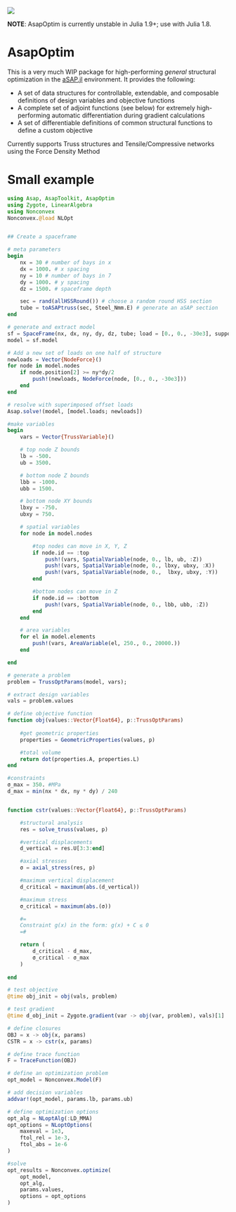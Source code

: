 ![](figures/canopy.gif)

**NOTE**: AsapOptim is currently unstable in Julia 1.9+; use with Julia 1.8.

# AsapOptim

This is a very much WIP package for high-performing *general* structural optimization in the [aSAP.jl](https://github.com/keithjlee/Asap) environment. It provides the following:

- A set of data structures for controllable, extendable, and composable definitions of design variables and objective functions
- A complete set of adjoint functions (see below) for extremely high-performing automatic differentiation during gradient calculations
- A set of differentiable definitions of common structural functions to define a custom objective

Currently supports Truss structures and Tensile/Compressive networks using the Force Density Method

<!-- The following as an optimization problem with over 4000 variables:
- Z position of nodes at the top of the space frame
- Z position of nodes at the bottom of the space frame (different bounds)
- XY position of the support nodes (each set of 4 support nodes are rigidly tied to each other)
- Area of all elements

To minimize a compound objective of structural compliance + volume, solved in just over 10s with a relative stopping criteria of 1E-6.
![](figures/spaceframe2_optim2.gif) -->

# Small example
```julia
using Asap, AsapToolkit, AsapOptim
using Zygote, LinearAlgebra
using Nonconvex
Nonconvex.@load NLOpt


## Create a spaceframe

# meta parameters
begin
    nx = 30 # number of bays in x
    dx = 1000. # x spacing
    ny = 10 # number of bays in 7
    dy = 1000. # y spacing
    dz = 1500. # spaceframe depth

    sec = rand(allHSSRound()) # choose a random round HSS section
    tube = toASAPtruss(sec, Steel_Nmm.E) # generate an aSAP section
end

# generate and extract model
sf = SpaceFrame(nx, dx, ny, dy, dz, tube; load = [0., 0., -30e3], support = :x)
model = sf.model

# Add a new set of loads on one half of structure
newloads = Vector{NodeForce}()
for node in model.nodes
    if node.position[2] >= ny*dy/2
        push!(newloads, NodeForce(node, [0., 0., -30e3]))
    end
end

# resolve with superimposed offset loads
Asap.solve!(model, [model.loads; newloads])

#make variables
begin
    vars = Vector{TrussVariable}()

    # top node Z bounds
    lb = -500.
    ub = 3500.

    # bottom node Z bounds
    lbb = -1000.
    ubb = 1500.

    # bottom node XY bounds
    lbxy = -750.
    ubxy = 750.

    # spatial variables
    for node in model.nodes

        #top nodes can move in X, Y, Z
        if node.id == :top
            push!(vars, SpatialVariable(node, 0., lb, ub, :Z))
            push!(vars, SpatialVariable(node, 0., lbxy, ubxy, :X))
            push!(vars, SpatialVariable(node, 0.,  lbxy, ubxy, :Y))
        end

        #bottom nodes can move in Z
        if node.id == :bottom
            push!(vars, SpatialVariable(node, 0., lbb, ubb, :Z))
        end
    end

    # area variables
    for el in model.elements
        push!(vars, AreaVariable(el, 250., 0., 20000.))
    end

end

# generate a problem
problem = TrussOptParams(model, vars);

# extract design variables
vals = problem.values

# define objective function
function obj(values::Vector{Float64}, p::TrussOptParams)
    
    #get geometric properties
    properties = GeometricProperties(values, p)

    #total volume
    return dot(properties.A, properties.L)
end

#constraints
σ_max = 350. #MPa
d_max = min(nx * dx, ny * dy) / 240


function cstr(values::Vector{Float64}, p::TrussOptParams)

    #structural analysis
    res = solve_truss(values, p)

    #vertical displacements
    d_vertical = res.U[3:3:end]

    #axial stresses
    σ = axial_stress(res, p)

    #maximum vertical displacement
    d_critical = maximum(abs.(d_vertical))

    #maximum stress
    σ_critical = maximum(abs.(σ))

    #=
    Constraint g(x) in the form: g(x) + C ≤ 0
    =#

    return (
        d_critical - d_max,
        σ_critical - σ_max
    )
    
end

# test objective
@time obj_init = obj(vals, problem)

# test gradient
@time d_obj_init = Zygote.gradient(var -> obj(var, problem), vals)[1]

# define closures
OBJ = x -> obj(x, params)
CSTR = x -> cstr(x, params)

# define trace function
F = TraceFunction(OBJ)

# define an optimization problem
opt_model = Nonconvex.Model(F)

# add decision variables
addvar!(opt_model, params.lb, params.ub)

# define optimization options
opt_alg = NLoptAlg(:LD_MMA)
opt_options = NLoptOptions(
    maxeval = 1e3,
    ftol_rel = 1e-3,
    ftol_abs = 1e-6
)

#solve
opt_results = Nonconvex.optimize(
    opt_model,
    opt_alg,
    params.values,
    options = opt_options
)

```

